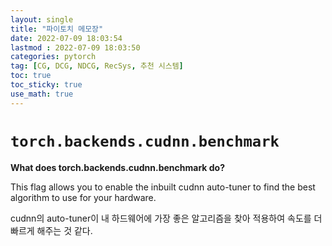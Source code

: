 ```yaml
---
layout: single
title: "파이토치 메모장"
date: 2022-07-09 18:03:54
lastmod : 2022-07-09 18:03:50
categories: pytorch
tag: [CG, DCG, NDCG, RecSys, 추천 시스템]
toc: true
toc_sticky: true
use_math: true
---
```


# `torch.backends.cudnn.benchmark`
**What does torch.backends.cudnn.benchmark do?**

This flag allows you to enable the inbuilt cudnn auto-tuner to find the best algorithm to use for your hardware.

cudnn의 auto-tuner이 내 하드웨어에 가장 좋은 알고리즘을 찾아 적용하여 속도를 더 빠르게 해주는 것 같다.
